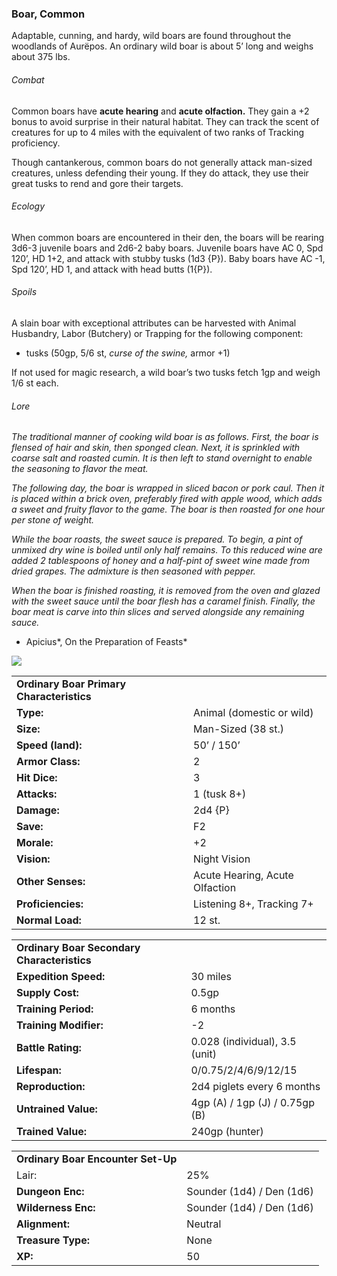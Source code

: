 ### Boar, Common

Adaptable, cunning, and hardy, wild boars are found throughout the woodlands of Aurëpos. An ordinary wild boar is about 5’ long and weighs about 375 lbs.

###### Combat

Common boars have **acute hearing** and **acute olfaction.** They gain a +2 bonus to avoid surprise in their natural habitat. They can track the scent of creatures for up to 4 miles with the equivalent of two ranks of Tracking proficiency.

Though cantankerous, common boars do not generally attack man-sized creatures, unless defending their young. If they do attack, they use their great tusks to rend and gore their targets.

###### Ecology

When common boars are encountered in their den, the boars will be rearing 3d6-3 juvenile boars and 2d6-2 baby boars. Juvenile boars have AC 0, Spd 120’, HD 1+2, and attack with stubby tusks (1d3 {P}). Baby boars have AC -1, Spd 120’, HD 1, and attack with head butts (1{P}).

###### Spoils

A slain boar with exceptional attributes can be harvested with Animal Husbandry, Labor (Butchery) or Trapping for the following component:

* tusks (50gp, 5/6 st, *curse of the swine,* armor +1)

If not used for magic research, a wild boar’s two tusks fetch 1gp and weigh 1/6 st each.

###### Lore

*The traditional manner of cooking wild boar is as follows. First, the boar is flensed of hair and skin, then sponged clean. Next, it is sprinkled with coarse salt and roasted cumin. It is then left to stand overnight to enable the seasoning to flavor the meat.*

*The following day, the boar is wrapped in sliced bacon or pork caul. Then it is placed within a brick oven, preferably fired with apple wood, which adds a sweet and fruity flavor to the game. The boar is then roasted for one hour per stone of weight.*

*While the boar roasts, the sweet sauce is prepared. To begin, a pint of unmixed dry wine is boiled until only half remains. To this reduced wine are added 2 tablespoons of honey and a half-pint of sweet wine made from dried grapes. The admixture is then seasoned with pepper.*

*When the boar is finished roasting, it is removed from the oven and glazed with the sweet sauce until the boar flesh has a caramel finish. Finally, the boar meat is carve into thin slices and served alongside any remaining sauce.*

* Apicius*, On the Preparation of Feasts*

![](data:image/png;base64...)

|  |  |
| --- | --- |
| **Ordinary Boar Primary Characteristics** | |
| **Type:** | Animal (domestic or wild) |
| **Size:** | Man-Sized (38 st.) |
| **Speed (land):** | 50’ / 150’ |
| **Armor Class:** | 2 |
| **Hit Dice:** | 3 |
| **Attacks:** | 1 (tusk 8+) |
| **Damage:** | 2d4 {P} |
| **Save:** | F2 |
| **Morale:** | +2 |
| **Vision:** | Night Vision |
| **Other Senses:** | Acute Hearing, Acute Olfaction |
| **Proficiencies:** | Listening 8+, Tracking 7+ |
| **Normal Load:** | 12 st. |

|  |  |
| --- | --- |
| **Ordinary Boar Secondary Characteristics** | |
| **Expedition Speed:** | 30 miles |
| **Supply Cost:** | 0.5gp |
| **Training Period:** | 6 months |
| **Training Modifier:** | -2 |
| **Battle Rating:** | 0.028 (individual), 3.5 (unit) |
| **Lifespan:** | 0/0.75/2/4/6/9/12/15 |
| **Reproduction:** | 2d4 piglets every 6 months |
| **Untrained Value:** | 4gp (A) / 1gp (J) / 0.75gp (B) |
| **Trained Value:** | 240gp (hunter) |

|  |  |
| --- | --- |
| **Ordinary Boar Encounter Set-Up** | |
| Lair: | 25% |
| **Dungeon Enc:** | Sounder (1d4) / Den (1d6) |
| **Wilderness Enc:** | Sounder (1d4) / Den (1d6) |
| **Alignment:** | Neutral |
| **Treasure Type:** | None |
| **XP:** | 50 |

